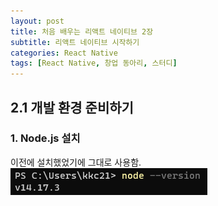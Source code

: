 ```yaml
---
layout: post
title: 처음 배우는 리액트 네이티브 2장
subtitle: 리액트 네이티브 시작하기
categories: React Native
tags: [React Native, 창업 동아리, 스터디]
---
```


## 2.1 개발 환경 준비하기

### 1. Node.js 설치
  이전에 설치했었기에 그대로 사용함.  
  <img src="/assets/images/210810_ch02/nodeJs_version_check.PNG">